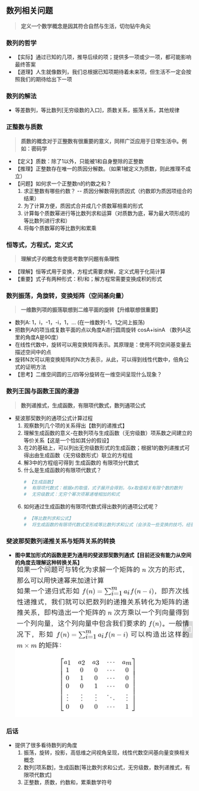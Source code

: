 ## **数列相关问题**
> **定义一个数学概念是因其符合自然与生活，切勿钻牛角尖**

### **数列的哲学**
- 【实际】通过已知的几项，推导后续的项；提供多一项或少一项，都可能影响最终答案
- 【道理】人生就像数列，我们总根据已知项期待着未来项，但生活不一定会按照我们的期待给出下一项

### **数列的解法**
- 等差数列，等比数列[无穷级数的入口]，质数关系，振荡关系，其他规律

### **正整数与质数** 
> **质数的概念对于正整数有很重要的意义，同样广泛应用于日常生活中。例如：密码学**
- 【定义】质数：除了1以外，只能被1和自身整除的正整数
- 【推理】正整数存在唯一的质因分解数。（如果1被定义为质数，则此推理不成立）
- 【问题】如何求一个正整数n的约数之和？ 
    1. 求正整数有哪些约数？ -- 质因分解数得到质因式（约数即为质因项组合的结果）
    2. 为了计算方便，质因式合并成几个质数幂相乘的形式
    3. 计算每个质数幂进行等比数列求和运算（对质数为底，幂为最大项形成的等比数列进行求和）
    4. 将每个质数幂的等比数列和累乘

### **恒等式，方程式，定义式**
> **理解式子的概念有使思考数学问题有条理性**  
- 【理解】恒等式用于变换，方程式需要求解，定义式用于化简计算
- 【重要】式子有两种形式：积/和；解方程常需要变换成积的形式

### **数列振荡，角旋转，变换矩阵（空间基向量）**
> **一维数列项的振荡联想到二维平面的旋转【升维联想很重要】**
- 数列A: 1，i，-1，-i，1，... (在一维数列-1，1之间上振荡)
- 把数列A的项当成复数平面的点以角度A进行圆周旋转 cosA+isinA （数列A这里的角度A是90度）
- 在线性代数中，旋转可以用变换矩阵表示。其原理是：使用不同空间基变量去描述空间中的点
- 旋转N次可以用变换矩阵的N次方表示，从此，可以得到线性代数中，倍角公式的证明方法
- 【思考】二维空间圆的三/四等分旋转在一维空间呈现什么现象？
     
### **数列王国与函数王国的漫游**
> **数列递推式，生成函数，有限项代数式，数列通项公式**

- 斐波那契数列的通项公式计算过程
	1. 观察数列几个项的关系得出【数列的递推式】
	2. 理解生成函数的意义-在数列项与生成函数（无穷级数）项系数之间建立的等价关系【这是一个恰如其分的假设】
	3. 在2的基础上，可以列出无穷级数形式的生成函数；根据1的数列递推式可得出由生成函数（无穷级数形式）联立的方程组
	4. 解3中的方程组可得到 生成函数的 有限项分代数式
	5. 什么是生成函数的有限项代数式？
		```sh
		# 【生成函数】
		#  有限项代数式：根据x的取值，式子展开会得到，与x取值相关有限个数的数列
		#  无穷级数式：无穷个幂次项幂递增相加的和式
		```
	6. 如何通过生成函数的有限项代数式得出数列的通项公式呢？
 		```sh
		# 【等比数列求和公式】
		#  将生成函数的有限项代数式变形成等比数列求和公式（会涉及一些变换的技巧，经验，思路）
		``` 

### **斐波那契数列递推关系与矩阵关系的转换**
- **图中累加形式的函数是更为通用的斐波那契数列通式【目前还没有能力从空间的角度去理解这种转换关系】**
![dddd](sequence.jpg)

### **后话**
- 提供了很多看待数列的角度
	1. 振荡，旋转，投影，高低维之间视角呈现，线性代数空间基向量变换相关概念
	2. 数列[项系数]，生成函数[等比数列求和公式，无穷级数，数列递推式，有限项代数式]
	3. 正整数，质数，约数和，累乘数学符号





